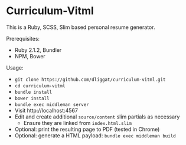 # Curriculum-Vitml

This is a Ruby, SCSS, Slim based personal resume generator.

Prerequisites:
* Ruby 2.1.2, Bundler
* NPM, Bower

Usage:
* `git clone https://github.com/dliggat/curriculum-vitml.git`
* `cd curriculum-vitml`
* `bundle install`
* `bower install`
* `bundle exec middleman server`
* Visit http://localhost:4567
* Edit and create additional `source/content` slim partials as necessary
  * Ensure they are linked from `index.html.slim`
* Optional: print the resulting page to PDF (tested in Chrome)
* Optional: generate a HTML payload: `bundle exec middleman build`
